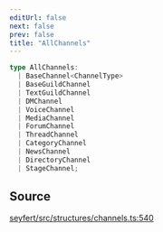 ```yaml
---
editUrl: false
next: false
prev: false
title: "AllChannels"
---
```


```ts
type AllChannels: 
  | BaseChannel<ChannelType>
  | BaseGuildChannel
  | TextGuildChannel
  | DMChannel
  | VoiceChannel
  | MediaChannel
  | ForumChannel
  | ThreadChannel
  | CategoryChannel
  | NewsChannel
  | DirectoryChannel
  | StageChannel;
```

## Source

[seyfert/src/structures/channels.ts:540](https://github.com/potoland/potocuit/blob/fe122a1/src/structures/channels.ts#L540)
